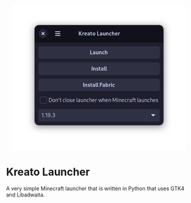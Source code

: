<p align="center">
  <img src="./screenshots/preview.png" />
</p>

# Kreato Launcher
A very simple Minecraft launcher that is written in Python that uses GTK4 and Libadwaita.
